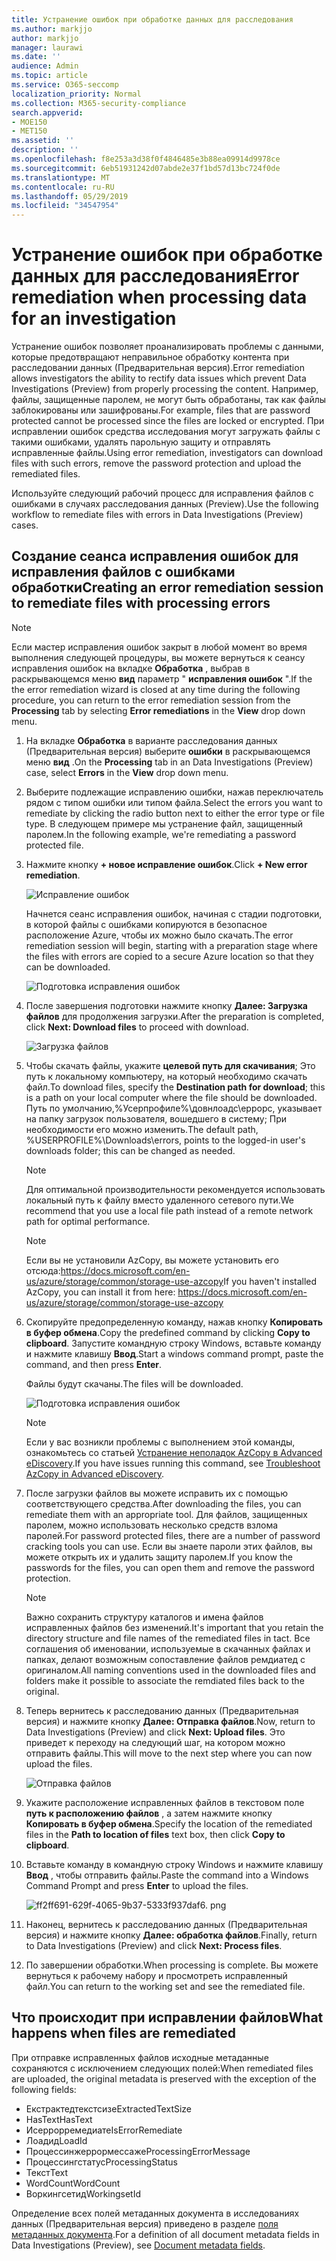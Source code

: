 ```yaml
---
title: Устранение ошибок при обработке данных для расследования
ms.author: markjjo
author: markjjo
manager: laurawi
ms.date: ''
audience: Admin
ms.topic: article
ms.service: O365-seccomp
localization_priority: Normal
ms.collection: M365-security-compliance
search.appverid:
- MOE150
- MET150
ms.assetid: ''
description: ''
ms.openlocfilehash: f8e253a3d38f0f4846485e3b88ea09914d9978ce
ms.sourcegitcommit: 6eb51931242d07abde2e37f1bd57d13bc724f0de
ms.translationtype: MT
ms.contentlocale: ru-RU
ms.lasthandoff: 05/29/2019
ms.locfileid: "34547954"
---
```

# <a name="error-remediation-when-processing-data-for-an-investigation"></a><span data-ttu-id="6e34d-102">Устранение ошибок при обработке данных для расследования</span><span class="sxs-lookup"><span data-stu-id="6e34d-102">Error remediation when processing data for an investigation</span></span>

<span data-ttu-id="6e34d-103">Устранение ошибок позволяет проанализировать проблемы с данными, которые предотвращают неправильное обработку контента при расследовании данных (Предварительная версия).</span><span class="sxs-lookup"><span data-stu-id="6e34d-103">Error remediation allows investigators the ability to rectify data issues which prevent Data Investigations (Preview) from properly processing the content.</span></span> <span data-ttu-id="6e34d-104">Например, файлы, защищенные паролем, не могут быть обработаны, так как файлы заблокированы или зашифрованы.</span><span class="sxs-lookup"><span data-stu-id="6e34d-104">For example, files that are password protected cannot be processed since the files are locked or encrypted.</span></span> <span data-ttu-id="6e34d-105">При исправлении ошибок средства исследования могут загружать файлы с такими ошибками, удалять парольную защиту и отправлять исправленные файлы.</span><span class="sxs-lookup"><span data-stu-id="6e34d-105">Using error remediation, investigators can download files with such errors, remove the password protection and upload the remediated files.</span></span>

<span data-ttu-id="6e34d-106">Используйте следующий рабочий процесс для исправления файлов с ошибками в случаях расследования данных (Preview).</span><span class="sxs-lookup"><span data-stu-id="6e34d-106">Use the following workflow to remediate files with errors in Data Investigations (Preview) cases.</span></span>

## <a name="creating-an-error-remediation-session-to-remediate-files-with-processing-errors"></a><span data-ttu-id="6e34d-107">Создание сеанса исправления ошибок для исправления файлов с ошибками обработки</span><span class="sxs-lookup"><span data-stu-id="6e34d-107">Creating an error remediation session to remediate files with processing errors</span></span>

>[!NOTE]
><span data-ttu-id="6e34d-108">Если мастер исправления ошибок закрыт в любой момент во время выполнения следующей процедуры, вы можете вернуться к сеансу исправления ошибок на вкладке **Обработка** , выбрав в раскрывающемся меню **вид** параметр " **исправления ошибок** ".</span><span class="sxs-lookup"><span data-stu-id="6e34d-108">If the the error remediation wizard is closed at any time during the following procedure, you can return to the error remediation session from the **Processing** tab by selecting **Error remediations** in the **View** drop down menu.</span></span>

1. <span data-ttu-id="6e34d-109">На вкладке **Обработка** в варианте расследования данных (Предварительная версия) выберите **ошибки** в раскрывающемся меню **вид** .</span><span class="sxs-lookup"><span data-stu-id="6e34d-109">On the **Processing** tab in an Data Investigations (Preview) case, select **Errors** in the **View** drop down menu.</span></span>

2. <span data-ttu-id="6e34d-110">Выберите подлежащие исправлению ошибки, нажав переключатель рядом с типом ошибки или типом файла.</span><span class="sxs-lookup"><span data-stu-id="6e34d-110">Select the errors you want to remediate by clicking the radio button next to either the error type or file type.</span></span>  <span data-ttu-id="6e34d-111">В следующем примере мы устранение файл, защищенный паролем.</span><span class="sxs-lookup"><span data-stu-id="6e34d-111">In the following example, we're remediating a password protected file.</span></span>

3. <span data-ttu-id="6e34d-112">Нажмите кнопку **+ новое исправление ошибок**.</span><span class="sxs-lookup"><span data-stu-id="6e34d-112">Click **+ New error remediation**.</span></span>

    ![Исправление ошибок](../media/8c2faf1a-834b-44fc-b418-6a18aed8b81a.png)

    <span data-ttu-id="6e34d-114">Начнется сеанс исправления ошибок, начиная с стадии подготовки, в которой файлы с ошибками копируются в безопасное расположение Azure, чтобы их можно было скачать.</span><span class="sxs-lookup"><span data-stu-id="6e34d-114">The error remediation session will begin, starting with a preparation stage where the files with errors are copied to a secure Azure location so that they can be downloaded.</span></span>

    ![Подготовка исправления ошибок](../media/390572ec-7012-47c4-a6b6-4cbb5649e8a8.png)

4. <span data-ttu-id="6e34d-116">После завершения подготовки нажмите кнопку **Далее: Загрузка файлов** для продолжения загрузки.</span><span class="sxs-lookup"><span data-stu-id="6e34d-116">After the preparation is completed, click **Next: Download files** to proceed with download.</span></span>

    ![Загрузка файлов](../media/6ac04b09-8e13-414a-9e24-7c75ba586363.png)

5. <span data-ttu-id="6e34d-118">Чтобы скачать файлы, укажите **целевой путь для скачивания**; Это путь к локальному компьютеру, на который необходимо скачать файл.</span><span class="sxs-lookup"><span data-stu-id="6e34d-118">To download files, specify the **Destination path for download**; this is a path on your local computer where the file should be downloaded.</span></span>  <span data-ttu-id="6e34d-119">Путь по умолчанию,%Усерпрофиле%\довнлоадс\еррорс, указывает на папку загрузок пользователя, вошедшего в систему; При необходимости его можно изменить.</span><span class="sxs-lookup"><span data-stu-id="6e34d-119">The default path, %USERPROFILE%\Downloads\errors, points to the logged-in user's downloads folder; this can be changed as needed.</span></span>

    >[!NOTE]
    ><span data-ttu-id="6e34d-120">Для оптимальной производительности рекомендуется использовать локальный путь к файлу вместо удаленного сетевого пути.</span><span class="sxs-lookup"><span data-stu-id="6e34d-120">We recommend that you use a local file path instead of a remote network path for optimal performance.</span></span>

    > [!NOTE]
    > <span data-ttu-id="6e34d-121">Если вы не установили AzCopy, вы можете установить его отсюда:https://docs.microsoft.com/en-us/azure/storage/common/storage-use-azcopy</span><span class="sxs-lookup"><span data-stu-id="6e34d-121">If you haven't installed AzCopy, you can install it from here: https://docs.microsoft.com/en-us/azure/storage/common/storage-use-azcopy</span></span>

6. <span data-ttu-id="6e34d-122">Скопируйте предопределенную команду, нажав кнопку **Копировать в буфер обмена**.</span><span class="sxs-lookup"><span data-stu-id="6e34d-122">Copy the predefined command by clicking **Copy to clipboard**.</span></span> <span data-ttu-id="6e34d-123">Запустите командную строку Windows, вставьте команду и нажмите клавишу **Ввод**.</span><span class="sxs-lookup"><span data-stu-id="6e34d-123">Start a windows command prompt, paste the command, and then press **Enter**.</span></span>  

    <span data-ttu-id="6e34d-124">Файлы будут скачаны.</span><span class="sxs-lookup"><span data-stu-id="6e34d-124">The files will be downloaded.</span></span>

    ![Подготовка исправления ошибок](../media/f364ab4d-31c5-4375-b69f-650f694a2f69.png)

     > [!NOTE]
     > <span data-ttu-id="6e34d-126">Если у вас возникли проблемы с выполнением этой команды, ознакомьтесь со статьей [Устранение неполадок AzCopy в Advanced eDiscovery](../compliance20/troubleshooting-azcopy.md).</span><span class="sxs-lookup"><span data-stu-id="6e34d-126">If you have issues running this command, see [Troubleshoot AzCopy in Advanced eDiscovery](../compliance20/troubleshooting-azcopy.md).</span></span>

7. <span data-ttu-id="6e34d-127">После загрузки файлов вы можете исправить их с помощью соответствующего средства.</span><span class="sxs-lookup"><span data-stu-id="6e34d-127">After downloading the files, you can remediate them with an appropriate tool.</span></span> <span data-ttu-id="6e34d-128">Для файлов, защищенных паролем, можно использовать несколько средств взлома паролей.</span><span class="sxs-lookup"><span data-stu-id="6e34d-128">For password protected files, there are a number of password cracking tools you can use.</span></span> <span data-ttu-id="6e34d-129">Если вы знаете пароли этих файлов, вы можете открыть их и удалить защиту паролем.</span><span class="sxs-lookup"><span data-stu-id="6e34d-129">If you know the passwords for the files, you can open them and remove the password protection.</span></span>
    
   > [!NOTE]
    > <span data-ttu-id="6e34d-130">Важно сохранить структуру каталогов и имена файлов исправленных файлов без изменений.</span><span class="sxs-lookup"><span data-stu-id="6e34d-130">It's important that you retain the directory structure and file names of the remediated files in tact.</span></span>  <span data-ttu-id="6e34d-131">Все соглашения об именовании, используемые в скачанных файлах и папках, делают возможным сопоставление файлов ремдиатед с оригиналом.</span><span class="sxs-lookup"><span data-stu-id="6e34d-131">All naming conventions used in the downloaded files and folders make it possible to associate the remdiated files back to the original.</span></span>

8. <span data-ttu-id="6e34d-132">Теперь вернитесь к расследованию данных (Предварительная версия) и нажмите кнопку **Далее: Отправка файлов**.</span><span class="sxs-lookup"><span data-stu-id="6e34d-132">Now, return to Data Investigations (Preview) and click **Next: Upload files**.</span></span>  <span data-ttu-id="6e34d-133">Это приведет к переходу на следующий шаг, на котором можно отправить файлы.</span><span class="sxs-lookup"><span data-stu-id="6e34d-133">This will move to the next step where you can now upload the files.</span></span>

    ![Отправка файлов](../media/af3d8617-1bab-4ecd-8de0-22e53acba240.png)

9. <span data-ttu-id="6e34d-135">Укажите расположение исправленных файлов в текстовом поле **путь к расположению файлов** , а затем нажмите кнопку **Копировать в буфер обмена**.</span><span class="sxs-lookup"><span data-stu-id="6e34d-135">Specify the location of the remediated files in the **Path to location of files** text box, then click **Copy to clipboard**.</span></span>

10. <span data-ttu-id="6e34d-136">Вставьте команду в командную строку Windows и нажмите клавишу **Ввод** , чтобы отправить файлы.</span><span class="sxs-lookup"><span data-stu-id="6e34d-136">Paste the command into a Windows Command Prompt and press **Enter** to upload the files.</span></span>

    ![ff2ff691-629f-4065-9b37-5333f937daf6. png](../media/ff2ff691-629f-4065-9b37-5333f937daf6.png)

11. <span data-ttu-id="6e34d-138">Наконец, вернитесь к расследованию данных (Предварительная версия) и нажмите кнопку **Далее: обработка файлов**.</span><span class="sxs-lookup"><span data-stu-id="6e34d-138">Finally, return to Data Investigations (Preview) and click **Next: Process files**.</span></span>

12. <span data-ttu-id="6e34d-139">По завершении обработки.</span><span class="sxs-lookup"><span data-stu-id="6e34d-139">When processing is complete.</span></span>  <span data-ttu-id="6e34d-140">Вы можете вернуться к рабочему набору и просмотреть исправленный файл.</span><span class="sxs-lookup"><span data-stu-id="6e34d-140">You can return to the working set and see the remediated file.</span></span>

## <a name="what-happens-when-files-are-remediated"></a><span data-ttu-id="6e34d-141">Что происходит при исправлении файлов</span><span class="sxs-lookup"><span data-stu-id="6e34d-141">What happens when files are remediated</span></span>

<span data-ttu-id="6e34d-142">При отправке исправленных файлов исходные метаданные сохраняются с исключением следующих полей:</span><span class="sxs-lookup"><span data-stu-id="6e34d-142">When remediated files are uploaded, the original metadata is preserved with the exception of the following fields:</span></span> 

- <span data-ttu-id="6e34d-143">Екстрактедтекстсизе</span><span class="sxs-lookup"><span data-stu-id="6e34d-143">ExtractedTextSize</span></span>
- <span data-ttu-id="6e34d-144">HasText</span><span class="sxs-lookup"><span data-stu-id="6e34d-144">HasText</span></span>
- <span data-ttu-id="6e34d-145">Исеррорремедиате</span><span class="sxs-lookup"><span data-stu-id="6e34d-145">IsErrorRemediate</span></span>
- <span data-ttu-id="6e34d-146">Лоадид</span><span class="sxs-lookup"><span data-stu-id="6e34d-146">LoadId</span></span>
- <span data-ttu-id="6e34d-147">Процессинжеррормессаже</span><span class="sxs-lookup"><span data-stu-id="6e34d-147">ProcessingErrorMessage</span></span>
- <span data-ttu-id="6e34d-148">Процессингстатус</span><span class="sxs-lookup"><span data-stu-id="6e34d-148">ProcessingStatus</span></span>
- <span data-ttu-id="6e34d-149">Текст</span><span class="sxs-lookup"><span data-stu-id="6e34d-149">Text</span></span>
- <span data-ttu-id="6e34d-150">WordCount</span><span class="sxs-lookup"><span data-stu-id="6e34d-150">WordCount</span></span>
- <span data-ttu-id="6e34d-151">Воркингсетид</span><span class="sxs-lookup"><span data-stu-id="6e34d-151">WorkingsetId</span></span>

<span data-ttu-id="6e34d-152">Определение всех полей метаданных документа в исследованиях данных (Предварительная версия) приведено в разделе [поля метаданных документа](document-metadata-fields.md).</span><span class="sxs-lookup"><span data-stu-id="6e34d-152">For a definition of all document metadata fields in Data Investigations (Preview), see [Document metadata fields](document-metadata-fields.md).</span></span>